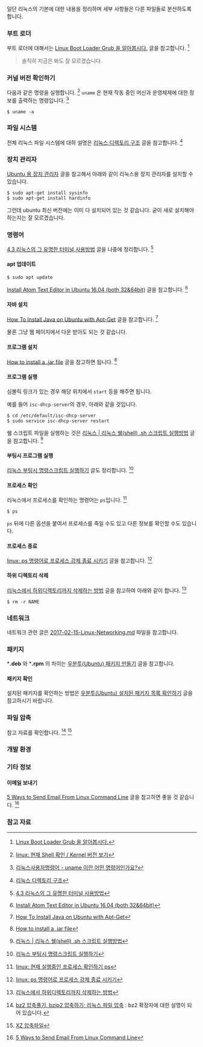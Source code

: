 일단 리눅스의 기본에 대한 내용을 정리하며 세부 사항들은 다른 파일들로 분산하도록 합니다.

### 부트 로더

부트 로더에 대해서는 [Linux Boot Loader Grub 을 알아봅시다.](http://121202.tistory.com/60) 글을 참고합니다. [^121202-60]

> 솔직히 지금은 봐도 잘 모르겠습니다.

### 커널 버전 확인하기

다음과 같은 명령을 실행합니다. [^webkebi-9003] `uname` 은 현재 작동 중인 머신과 운영체제에 대한 정보를 출력하는 명령입니다. [^tip-117393]

```
$ uname -a
```

### 파일 시스템

전체 리눅스 파일 시스템에 대하 설명은 [리눅스 디렉토리 구조](http://webdir.tistory.com/101) 글을 참고합니다. [^webdir-101]
	
### 장치 관리자

[Ubuntu 용 장치 관리자](http://redsea23.tistory.com/324) 글을 참고해서 아래와 같이 리눅스용 장치 관리자를 설치할 수 있습니다. 

```
$ sudo apt-get install sysinfo
$ sudo apt-get install hardinfo
```

그런데 ubuntu 최신 버전에는 이미 다 설치되어 있는 것 같습니다. 굳이 새로 설치해야하는지는 잘 모르겠습니다.

### 명령어

[4.3 리눅스의 그 유명한 터미널 사용방법](http://myubuntu.tistory.com/128) 글을 나중에 정리합니다. [^myubuntu-128]

#### apt 업데이트 

```
$ sudo apt update
```

[Install Atom Text Editor in Ubuntu 16.04 (both 32&64bit)](http://tipsonubuntu.com/2016/08/05/install-atom-text-editor-ubuntu-16-04/) 글을 참고합니다. [^tipsonubuntu-atom]

#### 자바 설치

[How To Install Java on Ubuntu with Apt-Get](https://www.digitalocean.com/community/tutorials/how-to-install-java-on-ubuntu-with-apt-get) 글을 참고합니다. [^digitalocean-java]

물론 그냥 웹 페이지에서 다운 받아도 되는 것 같습니다. 

#### 프로그램 설치

[How to install a .jar file](http://askubuntu.com/questions/372762/how-to-install-a-jar-file) 글을 참고하면 됩니다. [^askubuntu-372762] 

#### 프로그램 실행

심볼릭 링크가 있는 경우 해당 위치에서 `start` 등을 해주면 됩니다.

예를 들어 `isc-dhcp-server`의 경우, 아래와 같을 것입니다.

```
$ cd /etc/default/isc-dhcp-server
$ sudo service isc-dhcp-server restart
```

쉘 스크립트 파일을 실행하는 것은 [리눅스 | 리눅스 쉘(shell) .sh 스크립트 실행방법](http://websaram.com/bbs/board.php?bo_table=web_server&wr_id=37) 글을 참고합니다. [^websaram-37]

#### 부팅시 프로그램 실행 

[리눅스 부팅시 명령스크립트 실행하기](http://originalchoi.tistory.com/44) 글도 정리합니다. [^originalchoi-44]

#### 프로세스 확인

리눅스에서 프로세스를 확인하는 명령어는 `ps`입니다. [^jamesku-linux]

```
$ ps
```

`ps` 뒤에 다른 옵션을 붙여서 프로세스를 죽일 수도 있고 다른 정보를 확인할 수도 있습니다.

#### 프로세스 종료

[linux: ps 명령어로 프로세스 강제 종료 시키기](http://itisyo.tistory.com/entry/linux-ps-명령어로-프로세스-강제-종료-시키기) 글을 참고합니다. [^itisyo-ps]

#### 하위 디렉토리 삭제

[리눅스에서 하위디렉토리까지 삭제하는 방법](http://egloos.zum.com/kwaknu/v/5054170) 글을 참고하여 아래와 같이 합니다. [^egloos-5054170]

```
$ rm -r NAME
```

### 네트워크 

네트워크 관련 글은 [2017-02-15-Linux-Networking.md](./2017-02-15-Linux-Networking.md) 파일을 참고합니다.

### 패키지 

***.deb** 와 ***.rpm** 의 차이는 [우분투(Ubuntu) 패키지 만들기](http://kukuta.tistory.com/171) 글을 참고합니다.

#### 패키지 확인

설치된 패키지를 확인하는 방법은 [우분투(Ubuntu) 설치된 패키지 목록 확인하기](http://ngee.tistory.com/240) 글을 참고하시기 바랍니다.

### 파일 압축

참고 자료를 확인합니다. [^mwultong-bzip2] [^falinux-784352]

### 개발 환경


### 기타 정보

#### 이메일 보내기

[5 Ways to Send Email From Linux Command Line](http://tecadmin.net/ways-to-send-email-from-linux-command-line/#) 글을 참고하면 좋을 것 같습니다. [^tecadmin-email]

### 참고 자료

[^121202-60]: [Linux Boot Loader Grub 을 알아봅시다.](http://121202.tistory.com/60)

[^webdir-101]: [리눅스 디렉토리 구조](http://webdir.tistory.com/101)

[^websaram-37]: [리눅스 | 리눅스 쉘(shell) .sh 스크립트 실행방법](http://websaram.com/bbs/board.php?bo_table=web_server&wr_id=37)

[^askubuntu-372762]: [How to install a .jar file](http://askubuntu.com/questions/372762/how-to-install-a-jar-file)

[^jamesku-linux]: [linux: 현재 실행중인 프로세스 확인하기 ps](http://jamesku.tistory.com/entry/linux현재-실행중인-프로세스-확인하기-ps)

[^tecadmin-email]: [5 Ways to Send Email From Linux Command Line](http://tecadmin.net/ways-to-send-email-from-linux-command-line/#) 

[^mwultong-bzip2]: [bz2 압축풀기, bzip2 압축하기; 리눅스 파일 압축](http://mwultong.blogspot.com/2007/08/bz2-bzip2.html) : bz2 확장자에 대한 설명이 되어 있습니다.

[^falinux-784352]: [XZ 압축파일](http://forum.falinux.com/zbxe/index.php?document_srl=784352&mid=lecture_tip) 

[^tipsonubuntu-atom]: [Install Atom Text Editor in Ubuntu 16.04 (both 32&64bit)](http://tipsonubuntu.com/2016/08/05/install-atom-text-editor-ubuntu-16-04/)

[^digitalocean-java]: [How To Install Java on Ubuntu with Apt-Get](https://www.digitalocean.com/community/tutorials/how-to-install-java-on-ubuntu-with-apt-get)

[^egloos-5054170]: [리눅스에서 하위디렉토리까지 삭제하는 방법](http://egloos.zum.com/kwaknu/v/5054170)

[^itisyo-ps]: [linux: ps 명령어로 프로세스 강제 종료 시키기](http://itisyo.tistory.com/entry/linux-ps-명령어로-프로세스-강제-종료-시키기)

[^myubuntu-128]: [4.3 리눅스의 그 유명한 터미널 사용방법](http://myubuntu.tistory.com/128)

[^originalchoi-44]: [리눅스 부팅시 명령스크립트 실행하기](http://originalchoi.tistory.com/44)

[^webkebi-9003]: [linux: 현재 Shell 확인 / Kernel 버전 보기](http://webkebi.zany.kr:9003/board/bView.asp?bCode=11&aCode=3225)

[^tip-117393]: [리눅스사용자명령어 - uname 이란 어떤 명령어인가요?](http://tip.daum.net/question/117393)